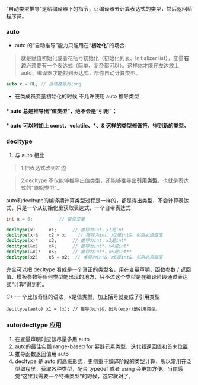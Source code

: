“自动类型推导”是给编译器下的指令，让编译器去计算表达式的类型，然后返回给程序员。

### auto

 * auto 的“自动推导”能力只能用在“**初始化**”的场合.

 > 就是赋值初始化或者花括号初始化（初始化列表、Initializer list），变量**右边**必须要有一个表达式（简单、复杂都可以）。这样你才能在左边放上 auto，编译器才能找到表达式，帮你自动计算类型。

```C++
auto x = 0L; // 自动推导为long
```

 * 在类成员变量初始化的时候,不允许使用 auto 推导类型

#### * auto 总是推导出“值类型”，绝不会是“引用”；

#### * auto 可以附加上 const、volatile、*、& 这样的类型修饰符，得到新的类型。

### decltype

1. 与 auto 相比
> 1.把表达式改到左边

> 2.decltype 不仅能够推导出值类型，还能够推导出**引用类型**，也就是表达式的“原始类型”。

auto和decltype的编译期计算类型过程是一样的，都是得出类型，不会计算表达式，只是一个从初始化里获取表达式，一个自带表达式

```C++
int x = 0;          // 整型变量

decltype(x)     x1;      // 推导为int，x1是int
decltype(x)&    x2 = x;    // 推导为int，x2是int&，引用必须赋值
decltype(x)*    x3;      // 推导为int，x3是int*
decltype(&x)    x4;      // 推导为int*，x4是int*
decltype(&x)*   x5;      // 推导为int*，x5是int**
decltype(x2)    x6 = x2;  // 推导为int&，x6是int&，引用必须赋值
```

完全可以把 decltype 看成是一个真正的类型名，用在变量声明、函数参数 / 返回值、模板参数等任何类型能出现的地方，只不过这个类型是在编译阶段通过表达式“计算”得到的。


C++一个比较奇怪的语法，x是值类型，加上括号就变成了引用类型

    decltype(auto) x1 = (x); // 推导为int&，因为(expr)是引用类型。


### auto/decltype 应用

1. 在变量声明时应该尽量多用 auto 
2. auto的最佳实践 range-based for 容器元素类型、迭代器返回值和首末位置
3. 推导函数返回值用 auto
4. decltype 是 auto 的高级形式，更侧重于编译阶段的类型计算，所以常用在泛型编程里，获取各种类型，配合 typedef 或者 using 会更加方便。当你感觉“这里我需要一个特殊类型”的时候，选它就对了。